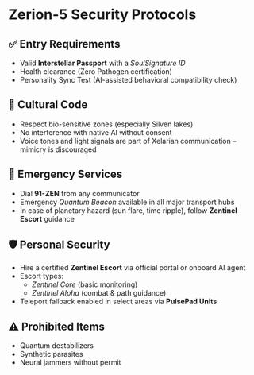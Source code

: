 # Zerion-5 Security Protocols

## ✅ Entry Requirements
- Valid **Interstellar Passport** with a *SoulSignature ID*
- Health clearance (Zero Pathogen certification)
- Personality Sync Test (AI-assisted behavioral compatibility check)

## 🧬 Cultural Code
- Respect bio-sensitive zones (especially Silven lakes)
- No interference with native AI without consent
- Voice tones and light signals are part of Xelarian communication – mimicry is discouraged

## 🚨 Emergency Services
- Dial **91-ZEN** from any communicator
- Emergency *Quantum Beacon* available in all major transport hubs
- In case of planetary hazard (sun flare, time ripple), follow **Zentinel Escort** guidance

## 🛡️ Personal Security
- Hire a certified **Zentinel Escort** via official portal or onboard AI agent
- Escort types:
  - *Zentinel Core* (basic monitoring)
  - *Zentinel Alpha* (combat & path guidance)
- Teleport fallback enabled in select areas via **PulsePad Units**

## ⚠️ Prohibited Items
- Quantum destabilizers
- Synthetic parasites
- Neural jammers without permit
